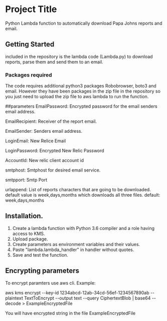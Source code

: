 # Project Title

Python Lambda function to automatically download Papa Johns reports and email.

## Getting Started

included in the repository is the lambda code (Lambda.py) to download reports, parse them and send them to an email. 

### Packages required
The code requires additional python3 packages Robobrowser, boto3 and email. However they have been packages in the zip file in the repository so you just need to upload the zip file to aws lambda to run the function.

##parameters
EmailPassword: Encrypted password for the email senders email address.

EmailRecipient: Receiver of the report email.

EmailSender: Senders email address.

LoginEmail: New Relice Email

LoginPassword: Encrypted New Relic Password

AccountId: New relic client account id

smtphost: Smtphost for desired email service.

smtpport: Smtp Port

urlappend: List of reports characters that are going to be downloaded. default value is week,days,months which downloads all three files.
default: week,days,months

## Installation.

1. Create a lambda function with Python 3.6 compiler and a role having access to KMS.
2. Upload package.
3. Create parameters as environment variables and their values.
4. Paste "lambda.lambda_handler" in handler without quotes.
5. Save and test the function. 

## Encrypting parameters
To encrypt paramters use aws cli. Example:

aws kms encrypt --key-id 1234abcd-12ab-34cd-56ef-1234567890ab --plaintext TextToEncrypt --output text --query CiphertextBlob | base64 --decode > ExampleEncryptedFile

You will have encrypted string in the file ExampleEncryptedFile

